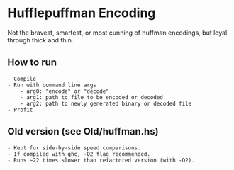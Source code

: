 Hufflepuffman Encoding
======================

Not the bravest, smartest, or most cunning of huffman encodings, but loyal through thick and thin.

How to run
----------
    - Compile
    - Run with command line args
        - arg0: "encode" or "decode"
        - arg1: path to file to be encoded or decoded
        - arg2: path to newly generated binary or decoded file
    - Profit

Old version (see Old/huffman.hs)
--------------------------------
    - Kept for side-by-side speed comparisons.
    - If compiled with ghc, -O2 flag recommended.
    - Runs ~22 times slower than refactored version (with -O2).

